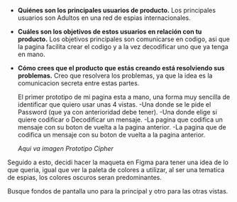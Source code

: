 - **Quiénes son los principales usuarios de producto.**
  Los principales usuarios son Adultos en una red de espias internacionales.

- **Cuáles son los objetivos de estos usuarios en relación con tu producto.**
  Los objetivos principales son comunicarse en codigo, asi que la pagina facilita crear el codigo y a la vez decodificar uno que ya tenga en mano.

- **Cómo crees que el producto que estás creando está resolviendo sus problemas.**
  Creo que resolvera los problemas, ya que la idea es la comunicacion secreta entre estas partes.

  El primer prototipo de mi pagina esta a mano, una forma muy sencilla de identificar que quiero usar unas 4 vistas.
  -Una donde se le pide el Password (que ya con anterioridad debe tener).
  -Una donde elige si quiere codificar o Decodificar un mensaje.
  -La pagina que codifica un mensaje con su boton de vuelta a la pagina anterior.
  -La pagina que de codifica un mensaje con su boton de vuelta a la pagina anterior.

  _Aqui va imagen Prototipo Cipher_

Seguido a esto, decidi hacer la maqueta en Figma para tener una idea de lo que queria, igual que ver la paleta de colores a utilizar, al ser una tematica de espias, los colores oscuros seran predominantes.

Busque fondos de pantalla uno para la principal y otro para las otras vistas.
